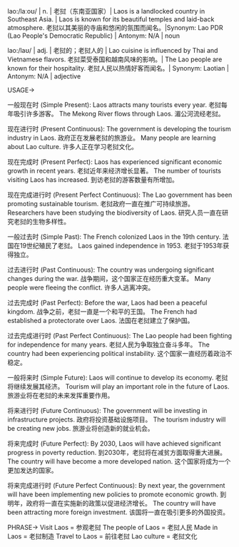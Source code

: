 lao:/laːoʊ/ | n. | 老挝（东南亚国家）| Laos is a landlocked country in Southeast Asia. | Laos is known for its beautiful temples and laid-back atmosphere. 老挝以其美丽的寺庙和悠闲的氛围而闻名。|Synonym: Lao PDR (Lao People's Democratic Republic) | Antonym: N/A | noun

lao:/laʊ/ | adj. | 老挝的；老挝人的 |  Lao cuisine is influenced by Thai and Vietnamese flavors. 老挝菜受泰国和越南风味的影响。| The Lao people are known for their hospitality. 老挝人民以热情好客而闻名。| Synonym: Laotian | Antonym: N/A | adjective


USAGE->

一般现在时 (Simple Present):
Laos attracts many tourists every year. 老挝每年吸引许多游客。
The Mekong River flows through Laos. 湄公河流经老挝。

现在进行时 (Present Continuous):
The government is developing the tourism industry in Laos. 政府正在发展老挝的旅游业。
Many people are learning about Lao culture. 许多人正在学习老挝文化。

现在完成时 (Present Perfect):
Laos has experienced significant economic growth in recent years. 老挝近年来经济增长显著。
The number of tourists visiting Laos has increased. 到访老挝的游客数量有所增加。

现在完成进行时 (Present Perfect Continuous):
The Lao government has been promoting sustainable tourism. 老挝政府一直在推广可持续旅游。
Researchers have been studying the biodiversity of Laos. 研究人员一直在研究老挝的生物多样性。

一般过去时 (Simple Past):
The French colonized Laos in the 19th century. 法国在19世纪殖民了老挝。
Laos gained independence in 1953. 老挝于1953年获得独立。

过去进行时 (Past Continuous):
The country was undergoing significant changes during the war. 战争期间，这个国家正在经历重大变革。
Many people were fleeing the conflict. 许多人逃离冲突。

过去完成时 (Past Perfect):
Before the war, Laos had been a peaceful kingdom. 战争之前，老挝一直是一个和平的王国。
The French had established a protectorate over Laos. 法国在老挝建立了保护国。

过去完成进行时 (Past Perfect Continuous):
The Lao people had been fighting for independence for many years. 老挝人民为争取独立奋斗多年。
The country had been experiencing political instability. 这个国家一直经历着政治不稳定。

一般将来时 (Simple Future):
Laos will continue to develop its economy. 老挝将继续发展其经济。
Tourism will play an important role in the future of Laos. 旅游业将在老挝的未来发挥重要作用。

将来进行时 (Future Continuous):
The government will be investing in infrastructure projects. 政府将投资基础设施项目。
The tourism industry will be creating new jobs. 旅游业将创造新的就业机会。

将来完成时 (Future Perfect):
By 2030, Laos will have achieved significant progress in poverty reduction. 到2030年，老挝将在减贫方面取得重大进展。
The country will have become a more developed nation. 这个国家将成为一个更加发达的国家。

将来完成进行时 (Future Perfect Continuous):
By next year, the government will have been implementing new policies to promote economic growth. 到明年，政府将一直在实施新的政策以促进经济增长。
The country will have been attracting more foreign investment. 该国将一直在吸引更多的外国投资。


PHRASE->
Visit Laos = 参观老挝
The people of Laos = 老挝人民
Made in Laos = 老挝制造
Travel to Laos = 前往老挝
Lao culture = 老挝文化


